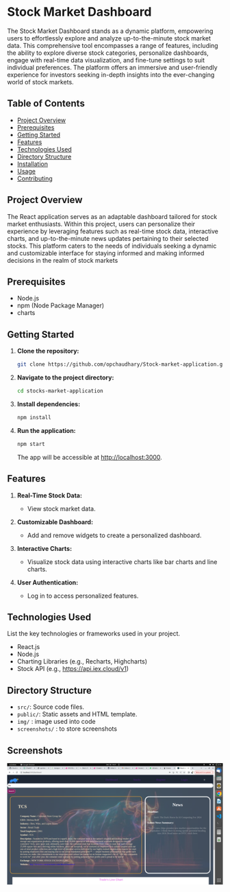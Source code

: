 # Stock Market Dashboard

The Stock Market Dashboard stands as a dynamic platform, empowering users to effortlessly explore and analyze up-to-the-minute stock market data. This comprehensive tool encompasses a range of features, including the ability to explore diverse stock categories, personalize dashboards, engage with real-time data visualization, and fine-tune settings to suit individual preferences. The platform offers an immersive and user-friendly experience for investors seeking in-depth insights into the ever-changing world of stock markets.


## Table of Contents

- [Project Overview](#project-overview)
- [Prerequisites](#prerequisites)
- [Getting Started](#getting-started)
- [Features](#features)
- [Technologies Used](#technologies-used)
- [Directory Structure](#directory-structure)
- [Installation](#installation)
- [Usage](#usage)
- [Contributing](#contributing)


## Project Overview


The React application serves as an adaptable dashboard tailored for stock market enthusiasts. Within this project, users can personalize their experience by leveraging features such as real-time stock data, interactive charts, and up-to-the-minute news updates pertaining to their selected stocks. This platform caters to the needs of individuals seeking a dynamic and customizable interface for staying informed and making informed decisions in the realm of stock markets


## Prerequisites

- Node.js
- npm (Node Package Manager)
- charts
## Getting Started

1. **Clone the repository:**

    ```bash
    git clone https://github.com/opchaudhary/Stock-market-application.git
    ```

2. **Navigate to the project directory:**

    ```bash
    cd stocks-market-application
    ```

3. **Install dependencies:**

    ```bash
    npm install
    ```

4. **Run the application:**

    ```bash
    npm start
    ```

    The app will be accessible at [http://localhost:3000](http://localhost:3000).

## Features

1. **Real-Time Stock Data:**
   - View stock market data.

2. **Customizable Dashboard:**
   - Add and remove widgets to create a personalized dashboard.

3. **Interactive Charts:**
   - Visualize stock data using interactive charts like bar charts and line charts.

4. **User Authentication:**
   - Log in to access personalized features.

## Technologies Used

List the key technologies or frameworks used in your project.
- React.js
- Node.js
- Charting Libraries (e.g., Recharts, Highcharts)
- Stock API (e.g., https://api.iex.cloud/v1)

## Directory Structure

- `src/`: Source code files.
- `public/`: Static assets and HTML template.
- `img/` : image used into code
- `screenshots/` : to store screenshots



## Screenshots

![App Screenshot](https://github.com/opchaudhary/Stock-market-application/blob/master/src/screenshot/Screenshot%20from%202023-12-30%2014-57-10.png)
